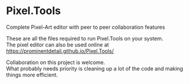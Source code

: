 # Pixel.Tools
Complete Pixel-Art editor with peer to peer collaboration features

These are all the files required to run Pixel.Tools on your system.  
The pixel editor can also be used online at https://prominentdetail.github.io/Pixel.Tools/

Collaboration on this project is welcome.  
What probably needs priority is cleaning up a lot of the code and making things more efficient.

